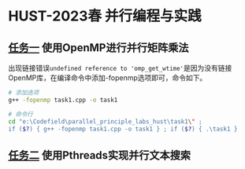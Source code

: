 # HUST-2023春 并行编程与实践

## [任务一](./task1.cpp) 使用OpenMP进行并行矩阵乘法
出现链接错误`undefined reference to 'omp_get_wtime'`是因为没有链接OpenMP库，在编译命令中添加-fopenmp选项即可，命令如下。
```bash
# 添加选项
g++ -fopenmp task1.cpp -o task1

# 命令行
cd "e:\Codefield\parallel_principle_labs_hust\task1\" ;
if ($?) { g++ -fopenmp task1.cpp -o task1 } ; if ($?) { .\task1 }
```
## [任务二](./task2.cpp) 使用Pthreads实现并行文本搜索